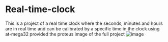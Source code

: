 # Real-time-clock
This is a project of a real time clock where the seconds, minutes and hours are in real time and can be calibrated by a specific time in the clock
using at-mega32
provided the proteus image of the full project
![image](https://user-images.githubusercontent.com/102418786/216451974-337abba0-5deb-48d2-8701-9f23a062ff5e.png)
